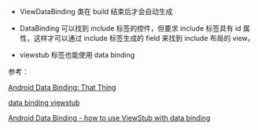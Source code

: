 + ViewDataBinding 类在 build 结束后才会自动生成


+ DataBinding 可以找到 include 标签的控件，但要求 include 标签具有 id 属性，这样才可以通过 include 标签生成的 field 来找到 include 布局的 view。
+ viewstub 标签也能使用 data binding





参考：

[Android Data Binding: That <include> Thing](https://medium.com/google-developers/android-data-binding-that-include-thing-1c8791dd6038)

[data binding viewstub](https://developer.android.com/topic/libraries/data-binding/index.html#viewstubs)

[Android Data Binding - how to use ViewStub with data binding](https://stackoverflow.com/questions/34712952/android-data-binding-how-to-use-viewstub-with-data-binding)
